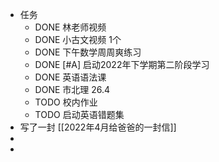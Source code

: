 - 任务
	- DONE  林老师视频
	- DONE 小古文视频 1个
	- DONE 下午数学周周爽练习
	- DONE  [#A] 启动2022年下学期第二阶段学习
	- DONE 英语语法课
	- DONE  市北理 26.4
	- TODO 校内作业
	- TODO 启动英语错题集
- 写了一封 [[2022年4月给爸爸的一封信]]
-
-